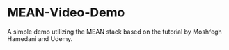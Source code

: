 # MEAN-Video-Demo
A simple demo utilizing the MEAN stack based on the tutorial by Moshfegh Hamedani and Udemy.
